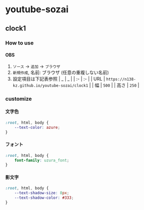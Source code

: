 # youtube-sozai

## clock1

### How to use

#### OBS

1. `ソース` -> `追加` -> `ブラウザ`
2. `新規作成`, 名前: ブラウザ (任意の重複しない名前)
3. 設定項目は下記表参照
    | _ | _ |
    | :- | :- |
    | URL | `https://n138-kz.github.io/youtube-sozai/clock1` |
    | 幅 | `500` |
    | 高さ | `250` |

### customize

#### 文字色
```css
:root, html, body {
    --text-color: azure;
}
```
#### フォント
```css
:root, html, body {
    font-family: uzura_font;
}
```
#### 影文字
```css
:root, html, body {
    --text-shadow-size: 8px;
    --text-shadow-color: #333;
}
```

